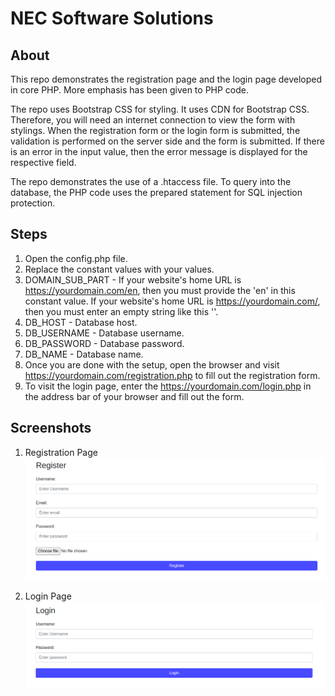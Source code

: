 # NEC Software Solutions

## About
This repo demonstrates the registration page and the login page developed in core PHP.  More emphasis has been given to PHP code.

The repo uses Bootstrap CSS for styling. It uses CDN for Bootstrap CSS. Therefore, you will need an internet connection to view the form with stylings. When the registration form or the login form is submitted, the validation is performed on the server side and the form is submitted.  If there is an error in the input value, then the error message is displayed for the respective field.

The repo demonstrates the use of a .htaccess file. To query into the database, the PHP code uses the prepared statement for SQL injection protection.

## Steps
1. Open the config.php file.
2. Replace the constant values with your values.
3. DOMAIN_SUB_PART - If your website's home URL is https://yourdomain.com/en, then you must provide the 'en' in this constant value. If your website's home URL is https://yourdomain.com/, then you must enter an empty string like this ''.
4. DB_HOST - Database host.
5. DB_USERNAME - Database username.
6. DB_PASSWORD - Database password.
7. DB_NAME - Database name.
8. Once you are done with the setup, open the browser and visit https://yourdomain.com/registration.php to fill out the registration form.
9. To visit the login page, enter the https://yourdomain.com/login.php in the address bar of your browser and fill out the form.

## Screenshots
1. Registration Page
![Register](register.png "Register")

2. Login Page
![Login](login.png "Login")

